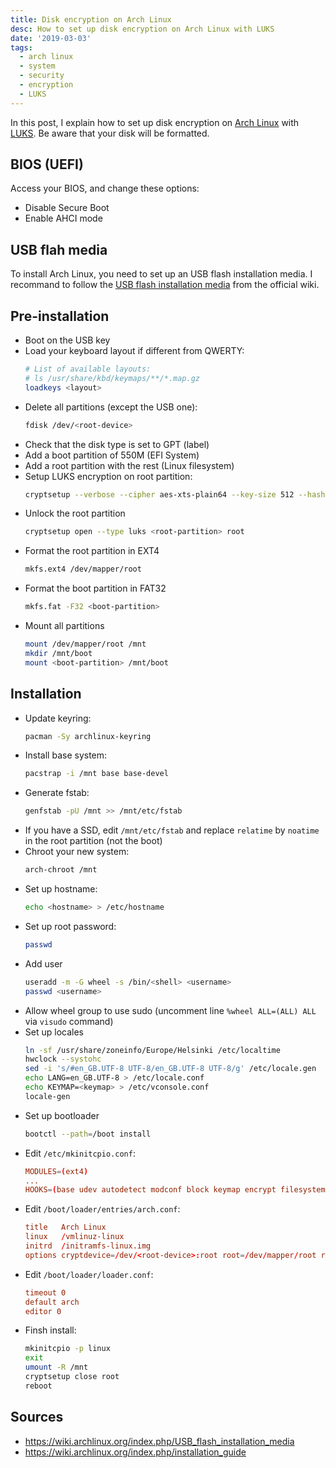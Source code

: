 ```yaml
---
title: Disk encryption on Arch Linux
desc: How to set up disk encryption on Arch Linux with LUKS
date: '2019-03-03'
tags:
  - arch linux
  - system
  - security
  - encryption
  - LUKS
---
```


In this post, I explain how to set up disk encryption on [Arch
Linux](https://www.archlinux.org/) with
[LUKS](https://guardianproject.info/archive/luks/). Be aware that your disk
will be formatted.

## BIOS (UEFI)

Access your BIOS, and change these options:

- Disable Secure Boot
- Enable AHCI mode

## USB flah media

To install Arch Linux, you need to set up an USB flash installation media. I
recommand to follow the [USB flash installation
media](https://wiki.archlinux.org/index.php/USB_flash_installation_media) from
the official wiki.

## Pre-installation


- Boot on the USB key
- Load your keyboard layout if different from QWERTY:
  ```bash
  # List of available layouts:
  # ls /usr/share/kbd/keymaps/**/*.map.gz
  loadkeys <layout>
  ```
- Delete all partitions (except the USB one):
  ```bash
  fdisk /dev/<root-device>
  ```
- Check that the disk type is set to GPT (label)
- Add a boot partition of 550M (EFI System)
- Add a root partition with the rest (Linux filesystem)
- Setup LUKS encryption on root partition:
  ```bash
  cryptsetup --verbose --cipher aes-xts-plain64 --key-size 512 --hash sha512 --iter-time 5000 --use-random luksFormat <root-partition>
  ```
- Unlock the root partition
  ```bash
  cryptsetup open --type luks <root-partition> root
  ```
- Format the root partition in EXT4
  ```bash
  mkfs.ext4 /dev/mapper/root
  ```
- Format the boot partition in FAT32
  ```bash
  mkfs.fat -F32 <boot-partition>
  ```
- Mount all partitions
  ```bash
  mount /dev/mapper/root /mnt
  mkdir /mnt/boot
  mount <boot-partition> /mnt/boot
  ```

## Installation

- Update keyring:
  ```bash
  pacman -Sy archlinux-keyring
  ```
- Install base system:
  ```bash
  pacstrap -i /mnt base base-devel
  ```
- Generate fstab:
  ```bash
  genfstab -pU /mnt >> /mnt/etc/fstab
  ```
- If you have a SSD, edit `/mnt/etc/fstab` and replace `relatime` by `noatime` in the root partition (not the boot)
- Chroot your new system:
  ```bash
  arch-chroot /mnt
  ```
- Set up hostname:
  ```bash
  echo <hostname> > /etc/hostname
  ```
- Set up root password:
  ```bash
  passwd
  ```
- Add user
  ```bash
  useradd -m -G wheel -s /bin/<shell> <username>
  passwd <username>
  ```
- Allow wheel group to use sudo (uncomment line `%wheel ALL=(ALL) ALL` via `visudo` command)
- Set up locales
  ```bash
  ln -sf /usr/share/zoneinfo/Europe/Helsinki /etc/localtime
  hwclock --systohc
  sed -i 's/#en_GB.UTF-8 UTF-8/en_GB.UTF-8 UTF-8/g' /etc/locale.gen
  echo LANG=en_GB.UTF-8 > /etc/locale.conf
  echo KEYMAP=<keymap> > /etc/vconsole.conf
  locale-gen
  ```
- Set up bootloader
  ```bash
  bootctl --path=/boot install
  ```
- Edit `/etc/mkinitcpio.conf`:
  ```conf
  MODULES=(ext4)
  ...
  HOOKS=(base udev autodetect modconf block keymap encrypt filesystems keyboard fsck)
  ```
- Edit `/boot/loader/entries/arch.conf`:
  ```conf
  title   Arch Linux
  linux   /vmlinuz-linux
  initrd  /initramfs-linux.img
  options cryptdevice=/dev/<root-device>:root root=/dev/mapper/root rw quiet
  ```
- Edit `/boot/loader/loader.conf`:
  ```conf
  timeout 0
  default arch
  editor 0
  ```
- Finsh install:
  ```bash
  mkinitcpio -p linux
  exit
  umount -R /mnt
  cryptsetup close root
  reboot
  ```

## Sources

  - https://wiki.archlinux.org/index.php/USB_flash_installation_media
  - https://wiki.archlinux.org/index.php/installation_guide
